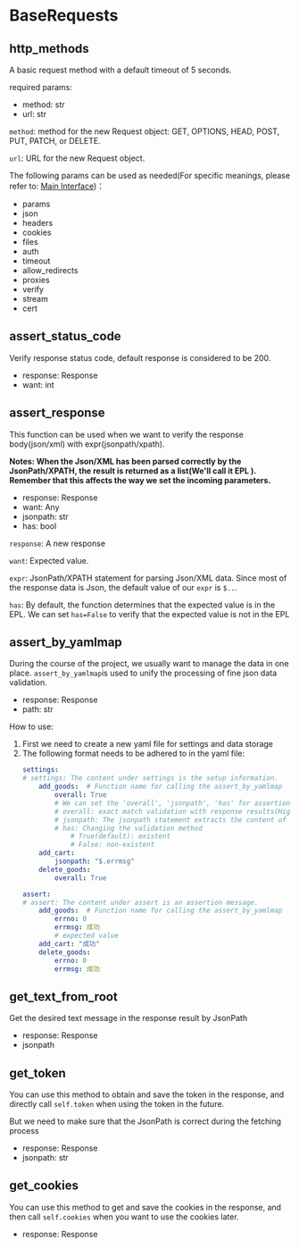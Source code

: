 # BaseRequests
## **http_methods**
A basic request method with a default timeout of 5 seconds.

required params:
- method: str
- url: str

`method`: method for the new Request object: GET, OPTIONS, HEAD, POST, PUT, PATCH, or DELETE.

`url`: URL for the new Request object.

The following params can be used as needed(For specific meanings, please refer to: [Main Interface](https://requests.readthedocs.io/en/latest/api/))：
- params
- json
- headers
- cookies
- files
- auth
- timeout
- allow_redirects
- proxies
- verify
- stream
- cert

## **assert_status_code**
Verify response status code, default response is considered to be 200.
- response: Response
- want: int

## **assert_response**
This function can be used when we want to verify the response body(json/xml) with expr(jsonpath/xpath).

**Notes: When the Json/XML has been parsed correctly by the JsonPath/XPATH, the result is returned as a list(We'll call it EPL ). Remember that this affects the way we set the incoming parameters.**
- response: Response
- want: Any
- jsonpath: str
- has: bool

`response`: A new response

`want`: Expected value.

`expr`: JsonPath/XPATH statement for parsing Json/XML data. Since most of the response data is Json, the default value of our `expr` is `$..`.

`has`: By default, the function determines that the expected value is in the EPL. We can set `has=False` to verify that the expected value is not in the EPL

## **assert_by_yamlmap**
During the course of the project, we usually want to manage the data in one place. `assert_by_yamlmap`is used to unify the processing of fine json data validation.
- response: Response
- path: str

How to use:
1. First we need to create a new yaml file for settings and data storage
2. The following format needs to be adhered to in the yaml file:
    ```yaml
    settings:
    # settings: The content under settings is the setup information.
        add_goods:  # Function name for calling the assert_by_yamlmap
            overall: True
            # We can set the 'overall', 'jsonpath', 'has' for assertions as needed.
            # overall: exact match validation with response results(Highest priority, 'jsonpath' and 'has' will be disabled if set to True.)
            # jsonpath: The jsonpath statement extracts the content of the response and then validates it.
            # has: Changing the validation method
                # True(default): existent
                # False: non-existent
        add_cart:
            jsonpath: "$.errmsg"
        delete_goods:
            overall: True

    assert:
    # assert: The content under assert is an assertion message.
        add_goods:  # Function name for calling the assert_by_yamlmap
            errno: 0
            errmsg: 成功
            # expected value
        add_cart: "成功"
        delete_goods:
            errno: 0
            errmsg: 成功
    ```

## **get_text_from_root**
Get the desired text message in the response result by JsonPath
- response: Response
- jsonpath

## **get_token**
You can use this method to obtain and save the token in the response, and directly call `self.token` when using the token in the future.

But we need to make sure that the JsonPath is correct during the fetching process
- response: Response
- jsonpath: str

## **get_cookies**
You can use this method to get and save the cookies in the response, and then call `self.cookies` when you want to use the cookies later.
- response: Response
